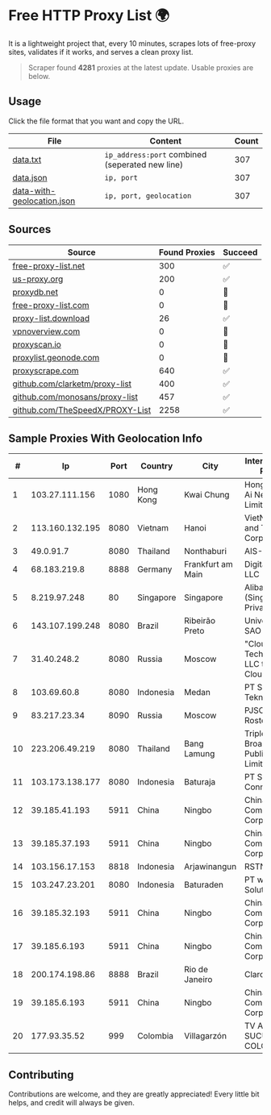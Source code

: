 
# Free HTTP Proxy List 🌍

It is a lightweight project that, every 10 minutes, scrapes lots of free-proxy sites, validates if it works, and serves a clean proxy list.


> Scraper found **4281** proxies at the latest update. Usable proxies are below.

## Usage

Click the file format that you want and copy the URL.


|File|Content|Count|
|----|-------|-----|
|[data.txt](https://raw.githubusercontent.com/themiralay/Proxy-List-World/master/data.txt)|`ip_address:port` combined (seperated new line)|307|
|[data.json](https://raw.githubusercontent.com/themiralay/Proxy-List-World/master/data.json)|`ip, port`|307|
|[data-with-geolocation.json](https://raw.githubusercontent.com/themiralay/Proxy-List-World/master/data-with-geolocation.json)|`ip, port, geolocation`|307|

## Sources

|Source|Found Proxies|Succeed|
|------|-------------|-------|
|[free-proxy-list.net](https://free-proxy-list.net)|300|✅|
|[us-proxy.org](https://www.us-proxy.org)|200|✅|
|[proxydb.net](http://proxydb.net)|0|🚫|
|[free-proxy-list.com](https://free-proxy-list.com/?page=&port=&type%5B%5D=http&type%5B%5D=https&up_time=0&search=Search)|0|🚫|
|[proxy-list.download](https://www.proxy-list.download/HTTP)|26|✅|
|[vpnoverview.com](https://vpnoverview.com/privacy/anonymous-browsing/free-proxy-servers)|0|🚫|
|[proxyscan.io](https://www.proxyscan.io)|0|🚫|
|[proxylist.geonode.com](https://proxylist.geonode.com/api/proxy-list?limit=300&page=1&sort_by=lastChecked&sort_type=desc&protocols=http,https)|0|🚫|
|[proxyscrape.com](https://api.proxyscrape.com/v2/?request=displayproxies&protocol=http&timeout=10000&country=all&ssl=all&anonymity=all)|640|✅|
|[github.com/clarketm/proxy-list](https://raw.githubusercontent.com/clarketm/proxy-list/master/proxy-list-raw.txt)|400|✅|
|[github.com/monosans/proxy-list](https://raw.githubusercontent.com/monosans/proxy-list/main/proxies/http.txt)|457|✅|
|[github.com/TheSpeedX/PROXY-List](https://raw.githubusercontent.com/TheSpeedX/PROXY-List/master/http.txt)|2258|✅|


## Sample Proxies With Geolocation Info

|#|Ip|Port|Country|City|Internet Service Provider|
|-|--|----|-------|----|-------------------------|
|1|103.27.111.156|1080|Hong Kong|Kwai Chung|Hong Kong San Ai Net Int'l Limited|
|2|113.160.132.195|8080|Vietnam|Hanoi|VietNam Post and Telecom Corporation|
|3|49.0.91.7|8080|Thailand|Nonthaburi|AIS-Fibre|
|4|68.183.219.8|8888|Germany|Frankfurt am Main|DigitalOcean, LLC|
|5|8.219.97.248|80|Singapore|Singapore|Alibaba Cloud (Singapore) Private Limited|
|6|143.107.199.248|8080|Brazil|Ribeirão Preto|Universidade De SAO Paulo|
|7|31.40.248.2|8080|Russia|Moscow|"Cloud Technologies" LLC trading as Cloud.ru|
|8|103.69.60.8|8080|Indonesia|Medan|PT Sukha Karya Teknologi|
|9|83.217.23.34|8090|Russia|Moscow|PJSC Rostelecom|
|10|223.206.49.219|8080|Thailand|Bang Lamung|Triple T Broadband Public Company Limited|
|11|103.173.138.177|8080|Indonesia|Baturaja|PT Serayu Multi Connection|
|12|39.185.41.193|5911|China|Ningbo|China Mobile Communications Corporation|
|13|39.185.37.193|5911|China|Ningbo|China Mobile Communications Corporation|
|14|103.156.17.153|8818|Indonesia|Arjawinangun|RSTNET|
|15|103.247.23.201|8080|Indonesia|Baturaden|PT wifian Solution|
|16|39.185.32.193|5911|China|Ningbo|China Mobile Communications Corporation|
|17|39.185.6.193|5911|China|Ningbo|China Mobile Communications Corporation|
|18|200.174.198.86|8888|Brazil|Rio de Janeiro|Claro S.A|
|19|39.185.6.193|5911|China|Ningbo|China Mobile Communications Corporation|
|20|177.93.35.52|999|Colombia|Villagarzón|TV AZTECA SUCURSAL COLOMBIA|



## Contributing

Contributions are welcome, and they are greatly appreciated! Every
little bit helps, and credit will always be given.

